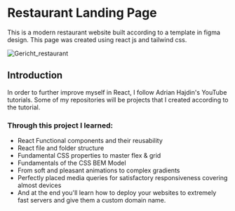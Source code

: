 # Restaurant Landing Page

This is a modern restaurant website built according to a template in figma design. This page was created using react js and tailwind css. 

![Gericht_restaurant](https://github.com/Mara1395/Gericht-restaurant/assets/104097778/344af0ce-e927-4f0a-b27d-bd83a435df9e)


## Introduction

In order to further improve myself in React, I follow Adrian Hajdin's YouTube tutorials. Some of my repositories will be projects that I created according to the tutorial.

### Through this project I learned:
  <ul>
    <li>React Functional components and their reusability</li>
    <li>React file and folder structure</li>
    <li>Fundamental CSS properties to master flex & grid</li>
    <li>Fundamentals of the CSS BEM Model</li>
    <li>From soft and pleasant animations to complex gradients</li>
    <li>Perfectly placed media queries for satisfactory responsiveness covering almost devices</li>
    <li>And at the end you'll learn how to deploy your websites to extremely fast servers and give them a custom domain name.</li>
  </ul>
   

